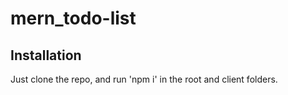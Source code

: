 # mern_todo-list

## Installation
Just clone the repo, and run 'npm i' in the root and client folders.